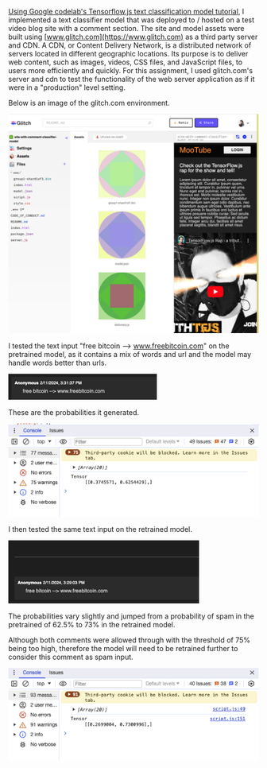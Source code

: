 [Using Google codelab's Tensorflow.js text classification model tutorial](https://www.tensorflow.org/js/tutorials/transfer/text_classification), I implemented a text classifier model that was deployed to / hosted on a test video blog site with a comment section. The site and model assets were built using [www.glitch.com](https://www.glitch.com) as a third party server and CDN. A CDN, or Content Delivery Network, is a distributed network of servers located in different geographic locations. Its purpose is to deliver web content, such as images, videos, CSS files, and JavaScript files, to users more efficiently and quickly. For this assignment, I used glitch.com's server and cdn to test the functionality of the web server application as if it were in a "production" level setting.

Below is an image of the glitch.com environment.

![Alt text](images/glitch_env.png)

I tested the text input "free bitcoin --> www.freebitcoin.com" on the pretrained model, as it contains a mix of words and url and the model may handle words better than urls.

![Alt text](images/test_pretrained_model.png)

These are the probabilities it generated.

![Alt text](images/pretrained_probabilities.png)

I then tested the same text input on the retrained model.

![Alt text](images/test_retrained_model.png)

The probabilities vary slightly and jumped from a probability of spam in the pretrained of 62.5% to 73% in the retrained model. 

Although both comments were allowed through with the threshold of 75% being too high, therefore the model will need to be retrained further to consider this comment as spam input.

![Alt text](images/retrained_probabilities.png)



